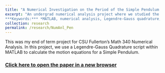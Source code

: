 ```yaml
---
title: "A Numerical Investigation on the Period of the Simple Pendulum Problem (2014)"
excerpt: "An undergrad numerical analysis project where we studied the Simple Pendulum Problem using MATLAB.<br> 
***Keywords:*** *MATLAB, numerical analysis, Legendre-Gauss quadrature, elliptical integrals, math, undegrad*" #add this to add an image inside the "" <br/><img src='R001_padic/500x300.png'>
collection: research
permalink: /research/NumAnl_Pen
---
```


This was my end of term project for CSU Fullerton’s Math 340 Numerical Analysis. In this project, we use a Legendre-Gauss Quadrature script within MATLAB to calculate the motion equations for a Simple Pendulum.

### [Click here to open the paper in a new browser](R003_numanl_pendulum/Math_340_A_Numerical_Investigation_on_the_Period_the_Simple_Pendulum_Problem.pdf)
<object data="R003_numanl_pendulum/Math_340_A_Numerical_Investigation_on_the_Period_the_Simple_Pendulum_Problem.pdf#view=fitH" width="1000" height="1000" type='application/pdf'></object>